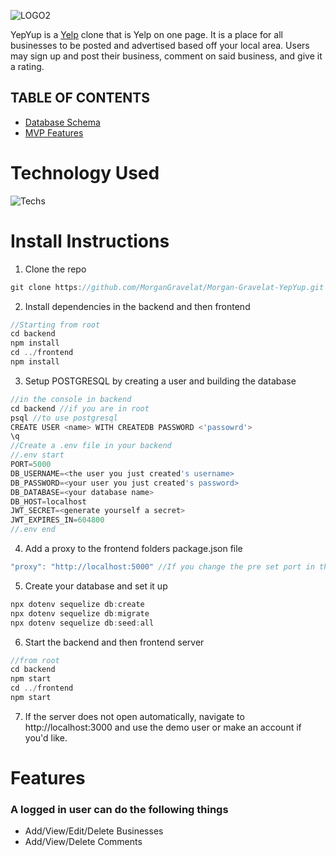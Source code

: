 ![LOGO2](https://user-images.githubusercontent.com/32913497/158123555-0e5492aa-81aa-45f8-8705-2ded54aad972.png)

YepYup is a [Yelp](https://www.yelp.com/) clone that is Yelp on one page. It is a place for all businesses to be posted and advertised based off your local area. Users may sign up and post their business, comment on said business, and give it a rating.

## TABLE OF CONTENTS
* [Database Schema](https://github.com/MorganGravelat/Morgan-Gravelat-YepYup/wiki/Database-Schema)
* [MVP Features](https://github.com/MorganGravelat/Morgan-Gravelat-YepYup/wiki/MVP-Feature-List)

# Technology Used
![Techs](https://user-images.githubusercontent.com/32913497/158119547-0e709f92-1493-4bb8-9024-14f56d4a78da.png)

# Install Instructions
1. Clone the repo
```js
git clone https://github.com/MorganGravelat/Morgan-Gravelat-YepYup.git
```
2. Install dependencies in the backend and then frontend
```js
//Starting from root
cd backend
npm install
cd ../frontend
npm install
```
3. Setup POSTGRESQL by creating a user and building the database
```js
//in the console in backend
cd backend //if you are in root
psql //to use postgresql
CREATE USER <name> WITH CREATEDB PASSWORD <'passowrd'>
\q
//Create a .env file in your backend
//.env start
PORT=5000
DB_USERNAME=<the user you just created's username>
DB_PASSWORD=<your user you just created's password>
DB_DATABASE=<your database name>
DB_HOST=localhost
JWT_SECRET=<generate yourself a secret>
JWT_EXPIRES_IN=604800
//.env end
```
4. Add a proxy to the frontend folders package.json file
```js
"proxy": "http://localhost:5000" //If you change the pre set port in the .env, make sure to change the proxy to match
```
5. Create your database and set it up
```js
npx dotenv sequelize db:create
npx dotenv sequelize db:migrate
npx dotenv sequelize db:seed:all
```
6. Start the backend and then frontend server
```js
//from root
cd backend
npm start
cd ../frontend
npm start
```
7. If the server does not open automatically, navigate to http://localhost:3000 and use the demo user or make an account if you'd like.

# Features
### A logged in user can do the following things
* Add/View/Edit/Delete Businesses
* Add/View/Delete Comments
